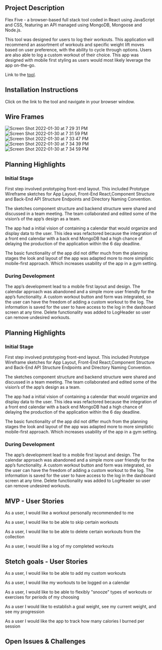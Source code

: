 ## Project Description 
Flex Five - a browser-based full stack tool coded in React using JavaScript and CSS, featuring an API managed using MongoDB, Mongoose and Node.js.

This tool was designed for users to log their workouts. This application will recommend an assortment of workouts and specific weight lift moves based on user preference, with the ability to cycle through options. Users are also able to log a custom workout of their choice. This app was designed with mobile first styling as users would most likely leverage the app on-the-go.

Link to the [tool](https://flexfive.netlify.app/).


## Installation Instructions
Click on the link to the tool and navigate in your browser window. 


## Wire Frames
![Screen Shot 2022-01-30 at 7 29 31 PM](https://user-images.githubusercontent.com/93795090/151724443-fd89f9e2-cd65-4a6d-a513-f0315cec8e49.png)
![Screen Shot 2022-01-30 at 7 31 59 PM](https://user-images.githubusercontent.com/93795090/151724537-d83366c5-e3b1-4bb7-a9f8-654695fcff9d.png)
![Screen Shot 2022-01-30 at 7 33 47 PM](https://user-images.githubusercontent.com/93795090/151724612-e18eed2d-6f0e-48ed-9ec4-cb378dbee57e.png)
![Screen Shot 2022-01-30 at 7 34 39 PM](https://user-images.githubusercontent.com/93795090/151724641-9cfb8f90-36a4-4c6d-8a57-cf5c89f427a2.png)
![Screen Shot 2022-01-30 at 7 34 59 PM](https://user-images.githubusercontent.com/93795090/151724655-9341054f-01a7-4647-b665-70c52a8bc4f0.png)

## Planning Highlights
### Initial Stage
First step involved prototyping front-end layout. This included Prototype Wireframe sketches for App Layout, Front-End React,Component Structure and  Back-End API Structure Endpoints and Directory Naming Convention.

The sketches component structure and backend structure were shared and discussed in a team meeting. The team collaborated and edited some of the vision’s of the app’s design as a team. 

The app had a initial vision of containing a calendar that would organize and display data to the user. This idea was refactored because the integration of a front end calendar with a back end MongoDB had a high chance of delaying the production of the application within the 6 day deadline.

The basic functionality of the app did not differ much from the planning stages the look and layout of the app was adapted more to more simplistic mobile-first approach. Which increases usability of the app in a gym setting.

### During Development 
The app’s development lead to a mobile first layout and design. The calendar approach was abandoned and a simple more user friendly for the app’s functionality. A  custom workout button and form was integrated, so the user can have the freedom of adding a custom workout to the log. The information is saved for the user to have access to the log in the dashboard screen at any time.
Delete functionality was added to LogHeader so user can remove undesired workouts.

## Planning Highlights
### Initial Stage
First step involved prototyping front-end layout. This included Prototype Wireframe sketches for App Layout, Front-End React,Component Structure and  Back-End API Structure Endpoints and Directory Naming Convention.

The sketches component structure and backend structure were shared and discussed in a team meeting. The team collaborated and edited some of the vision’s of the app’s design as a team. 

The app had a initial vision of containing a calendar that would organize and display data to the user. This idea was refactored because the integration of a front end calendar with a back end MongoDB had a high chance of delaying the production of the application within the 6 day deadline.

The basic functionality of the app did not differ much from the planning stages the look and layout of the app was adapted more to more simplistic mobile-first approach. Which increases usability of the app in a gym setting.

### During Development 
The app’s development lead to a mobile first layout and design. The calendar approach was abandoned and a simple more user friendly for the app’s functionality. A  custom workout button and form was integrated, so the user can have the freedom of adding a custom workout to the log. The information is saved for the user to have access to the log in the dashboard screen at any time.
Delete functionality was added to LogHeader so user can remove undesired workouts.

## MVP - User Stories
As a user, I would like a workout personally recommended to me

As a user, I would like to be able to skip certain workouts

As a user, I would like to be able to delete certain workouts from the collection

As a user, I would like a log of my completed workouts

## Stetch goals - User Stories
As a user, I would like to be able to add my custom workouts

As a user, I would like my workouts to be logged on a calendar

As a user, I would like to be able to flexibly "snooze" types of workouts or exercises for periods of my choosing

As a user I would like to establish a goal weight, see my current weight, and see my progression

As a user I would like the app to track how many calories I burned per session

## Open Issues & Challenges
